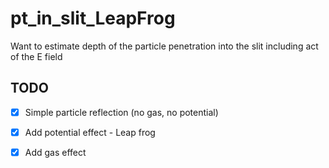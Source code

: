 # pt_in_slit_LeapFrog
Want to estimate depth of the particle penetration into the slit including act of the E field


## TODO

-[X] Simple particle reflection (no gas, no potential)

-[X] Add potential effect - Leap frog

-[X] Add gas effect
